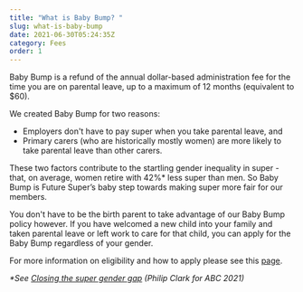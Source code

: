 ```yaml
---
title: "What is Baby Bump? "
slug: what-is-baby-bump
date: 2021-06-30T05:24:35Z
category: Fees
order: 1
---
```


Baby Bump is a refund of the annual dollar-based administration fee for the time you are on parental leave, up to a maximum of 12 months (equivalent to $60).

We created Baby Bump for two reasons:

- Employers don't have to pay super when you take parental leave, and
- Primary carers (who are historically mostly women) are more likely to take parental leave than other carers.

These two factors contribute to the startling gender inequality in super - that, on average, women retire with 42%\* less super than men. So Baby Bump is Future Super’s baby step towards making super more fair for our members.

You don't have to be the birth parent to take advantage of our Baby Bump policy however. If you have welcomed a new child into your family and taken parental leave or left work to care for that child, you can apply for the Baby Bump regardless of your gender.

For more information on eligibility and how to apply please see this [page](https://www.futuresuper.com.au/baby-bump/).

_\*See [Closing the super gender gap](https://www.abc.net.au/radio/programs/nightlife/first-hour-finance/13310718#:~:text=Women%20can%20expect%20to%20retire,bridge%20the%20super%20gender%20gap.) (Philip Clark for ABC 2021)_
